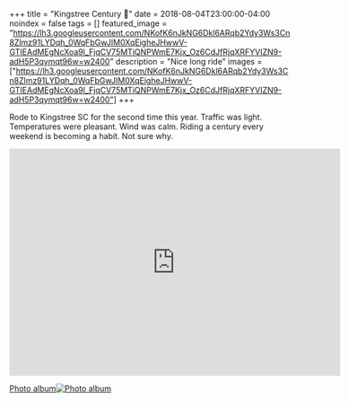 +++
title =  "Kingstree Century 💯"
date = 2018-08-04T23:00:00-04:00
noindex = false
tags = []
featured_image = "https://lh3.googleusercontent.com/NKofK6nJkNG6Dkl6ARqb2Ydy3Ws3Cn8Zlmz91LYDqh_0WqFbGwJIM0XqEigheJHwwV-GTIEAdMEgNcXoa9l_FjqCV75MTiQNPWmE7Kjx_Oz6CdJfRjqXRFYVIZN9-adH5P3qymqt96w=w2400"
description = "Nice long ride"
images = ["https://lh3.googleusercontent.com/NKofK6nJkNG6Dkl6ARqb2Ydy3Ws3Cn8Zlmz91LYDqh_0WqFbGwJIM0XqEigheJHwwV-GTIEAdMEgNcXoa9l_FjqCV75MTiQNPWmE7Kjx_Oz6CdJfRjqXRFYVIZN9-adH5P3qymqt96w=w2400"]
+++

Rode to Kingstree SC for the second time this year. Traffic was light. Temperatures were pleasant. Wind was calm. Riding a century every weekend is becoming a habit. Not sure why.


<iframe height='405' width='590' frameborder='0' allowtransparency='true' scrolling='no' src='https://www.strava.com/activities/1750349799/embed/b566e0946b969a1cba6c5539f060406183af0f60'></iframe>

 [Photo album![Photo album](https://lh3.googleusercontent.com/BDsc1F203T0gXmPnWMbpfyv2HurxoTutvewIb5lBmsYiRte7Iqh3sn8G7BLffL4WugVHQqfgZZAK9LEGOEL8CEuVebHPwFG8PA0h8is8UUjd_UtRayXOtrZcfxv9jphl8brLW8E_VEo=w2400)](https://photos.app.goo.gl/K9fzWr58JA8VG5Eu6)
